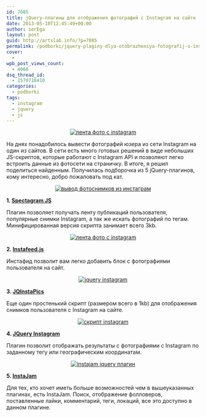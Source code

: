 ```yaml
---
id: 7085
title: jQuery-плагины для отображения фотографий с Instagram на сайте
date: 2013-05-10T12:45:49+00:00
author: serEga
layout: post
guid: http://artslab.info/?p=7085
permalink: /podborki/jquery-plaginy-dlya-otobrazheniya-fotografij-s-instagram-na-sajte/
cover:
  -
wpb_post_views_count:
  - 4066
dsq_thread_id:
  - 1570718410
categories:
  - podborki
tags:
  - instagram
  - jquery
  - js
---
```

<center>
  <a href="http://googledrive.com/host/0B9lHVSSSdxdxd0hjdUdmRzY3Tjg/instafeed.jpg"><img src="http://googledrive.com/host/0B9lHVSSSdxdxd0hjdUdmRzY3Tjg/instafeed-300x236.jpg" alt="лента фото с instagram" class="aligncenter size-medium wp-image-7090" srcset="http://googledrive.com/host/0B9lHVSSSdxdxd0hjdUdmRzY3Tjg/instafeed-300x236.jpg 300w, http://googledrive.com/host/0B9lHVSSSdxdxd0hjdUdmRzY3Tjg/instafeed.jpg 769w" sizes="(max-width: 300px) 100vw, 300px" /></a>
</center>

На днях понадобилось вывести фотографий юзера из сети Instagram на один из сайтов. В сети есть много готовых решений в виде небольших JS-скриптов, которые работают с Instagram API и позволяют легко встроить данные из фотосети на страничку.
В итоге, я решил поделиться найденным. Получилась подборочка из 5 jQuery-плагинов, кому интересно, добро пожаловать под кат.

<!--more-->





<center>
  <a href="http://googledrive.com/host/0B9lHVSSSdxdxd0hjdUdmRzY3Tjg/spectagram.jpg"><img src="http://googledrive.com/host/0B9lHVSSSdxdxd0hjdUdmRzY3Tjg/spectagram-300x232.jpg" alt="вывод фотоснимков из инстаграм" class="aligncenter size-medium wp-image-7088" srcset="http://googledrive.com/host/0B9lHVSSSdxdxd0hjdUdmRzY3Tjg/spectagram-300x232.jpg 300w, http://googledrive.com/host/0B9lHVSSSdxdxd0hjdUdmRzY3Tjg/spectagram-1024x794.jpg 1024w, http://googledrive.com/host/0B9lHVSSSdxdxd0hjdUdmRzY3Tjg/spectagram.jpg 1039w" sizes="(max-width: 300px) 100vw, 300px" /></a>
</center>



**1. [Spectagram JS](http://lab.adrianquevedo.com/jquery-spectragram/)**

Плагин позволяет получать ленту публикаций пользователя, популярные снимки Instagram, а так же искать фотографий по тегам. Минифицированная версия скрипта занимает всего 3kb.

<center>
  <a href="http://googledrive.com/host/0B9lHVSSSdxdxd0hjdUdmRzY3Tjg/instafeed.jpg"><img src="http://googledrive.com/host/0B9lHVSSSdxdxd0hjdUdmRzY3Tjg/instafeed-300x236.jpg" alt="лента фото с instagram" class="aligncenter size-medium wp-image-7090" srcset="http://googledrive.com/host/0B9lHVSSSdxdxd0hjdUdmRzY3Tjg/instafeed-300x236.jpg 300w, http://googledrive.com/host/0B9lHVSSSdxdxd0hjdUdmRzY3Tjg/instafeed.jpg 769w" sizes="(max-width: 300px) 100vw, 300px" /></a>
</center>



**2. [Instafeed.js](http://instafeedjs.com/)**

Инстафид позволит вам легко добавить блок с фотографиями пользователя на сайт.

<center>
  <a href="http://googledrive.com/host/0B9lHVSSSdxdxd0hjdUdmRzY3Tjg/jqinstapics.jpg"><img src="http://googledrive.com/host/0B9lHVSSSdxdxd0hjdUdmRzY3Tjg/jqinstapics-300x217.jpg" alt="jquery instagram" class="aligncenter size-medium wp-image-7089" srcset="http://googledrive.com/host/0B9lHVSSSdxdxd0hjdUdmRzY3Tjg/jqinstapics-300x217.jpg 300w, http://googledrive.com/host/0B9lHVSSSdxdxd0hjdUdmRzY3Tjg/jqinstapics.jpg 875w" sizes="(max-width: 300px) 100vw, 300px" /></a>
</center>



**3. [JQInstaPics](http://projects.craftedpixelz.co.uk/jqinstapics/)**

Еще один простенький скрипт (размером всего в 1kb) для отображения снимков пользователя с Instagram на сайте.

<center>
  <a href="http://googledrive.com/host/0B9lHVSSSdxdxd0hjdUdmRzY3Tjg/jq_insta.jpg"><img src="http://googledrive.com/host/0B9lHVSSSdxdxd0hjdUdmRzY3Tjg/jq_insta-300x222.jpg" alt="скрипт instagram" class="aligncenter size-medium wp-image-7086" srcset="http://googledrive.com/host/0B9lHVSSSdxdxd0hjdUdmRzY3Tjg/jq_insta-300x222.jpg 300w, http://googledrive.com/host/0B9lHVSSSdxdxd0hjdUdmRzY3Tjg/jq_insta.jpg 1009w" sizes="(max-width: 300px) 100vw, 300px" /></a>
</center>



**4. [JQuery Instagram](http://potomak.github.io/jquery-instagram/)**

Плагин позволит отображать результаты с фотографиями с Instagram по заданному тегу или географическим координатам.

<center>
  <a href="http://googledrive.com/host/0B9lHVSSSdxdxd0hjdUdmRzY3Tjg/api_instajam.jpg"><img src="http://googledrive.com/host/0B9lHVSSSdxdxd0hjdUdmRzY3Tjg/api_instajam-300x170.jpg" alt="instajam jquery плагин" class="aligncenter size-medium wp-image-7087" srcset="http://googledrive.com/host/0B9lHVSSSdxdxd0hjdUdmRzY3Tjg/api_instajam-300x170.jpg 300w, http://googledrive.com/host/0B9lHVSSSdxdxd0hjdUdmRzY3Tjg/api_instajam.jpg 771w" sizes="(max-width: 300px) 100vw, 300px" /></a>
</center>



**5. [InstaJam](http://mikefowler.me/instajam/)**

Для тех, кто хочет иметь больше возможностей чем в вышеуказанных плагинах, есть InstaJam. Поиск, отображение фолловеров, поставленные лайки, комментарий, теги, локаций, все это доступно в данном плагине.